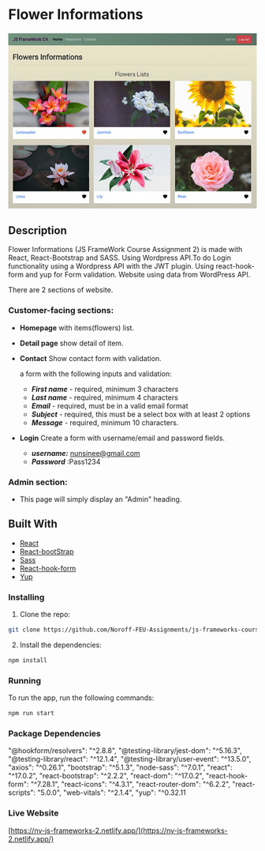 # Flower Informations

![image](./src/assets/images/screenshort_js_framework_2.jpg)

## Description

Flower Informations (JS FrameWork Course Assignment 2) is made with React, React-Bootstrap and SASS. Using Wordpress API.To do Login functionality using a Wordpress API with the JWT plugin. Using react-hook-form and yup for Form validation.
Website using data from WordPress API.

There are 2 sections of website.

### Customer-facing sections:

-   **Homepage** with items(flowers) list.
-   **Detail page** show detail of item.
-   **Contact** Show contact form with validation.

    a form with the following inputs and validation:

    -   **_First name_** - required, minimum 3 characters
    -   **_Last name_** - required, minimum 4 characters
    -   **_Email_** - required, must be in a valid email format
    -   **_Subject_** - required, this must be a select box with at least 2 options
    -   **_Message_** - required, minimum 10 characters.

-   **Login** Create a form with username/email and password fields.
    -   **_username:_** nunsinee@gmail.com
    -   **_Password_** :Pass1234

### Admin section:

-   This page will simply display an "Admin" heading.

## Built With

-   [React](https://reactjs.org/)
-   [React-bootStrap](https://react-bootstrap.github.io/)
-   [Sass](https://www.npmjs.com/package/node-sass)
-   [React-hook-form](https://www.npmjs.com/package/react-hook-form)
-   [Yup](https://www.npmjs.com/package/yup)

### Installing

1. Clone the repo:

```bash
git clone https://github.com/Noroff-FEU-Assignments/js-frameworks-course-assignment-nunsinee.git
```

2. Install the dependencies:

```bash
npm install
```

### Running

To run the app, run the following commands:

```bash
npm run start
```

### Package Dependencies

"@hookform/resolvers": "^2.8.8",
"@testing-library/jest-dom": "^5.16.3",
"@testing-library/react": "^12.1.4",
"@testing-library/user-event": "^13.5.0",
"axios": "^0.26.1",
"bootstrap": "^5.1.3",
"node-sass": "^7.0.1",
"react": "^17.0.2",
"react-bootstrap": "^2.2.2",
"react-dom": "^17.0.2",
"react-hook-form": "^7.28.1",
"react-icons": "^4.3.1",
"react-router-dom": "^6.2.2",
"react-scripts": "5.0.0",
"web-vitals": "^2.1.4",
"yup": "^0.32.11

### Live Website

[https://nv-js-frameworks-2.netlify.app/](https://nv-js-frameworks-2.netlify.app/)
